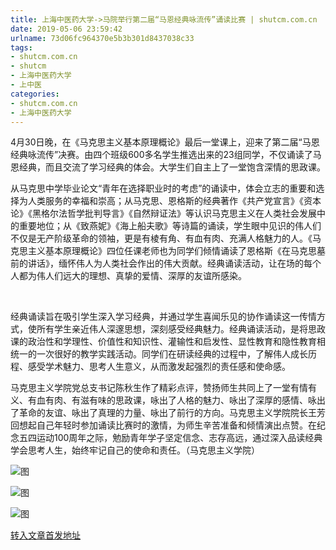 ```yaml
---
title: 上海中医药大学->马院举行第二届“马恩经典咏流传”诵读比赛 | shutcm.com.cn
date: 2019-05-06 23:59:42
urlname: 73d06fc964370e5b3b301d8437038c33
tags: 
- shutcm.com.cn
- shutcm
- 上海中医药大学
- 上中医
categories:
- shutcm.com.cn
- 上海中医药大学
---
```


4月30日晚，在《马克思主义基本原理概论》最后一堂课上，迎来了第二届“马恩经典咏流传”决赛。由四个班级600多名学生推选出来的23组同学，不仅诵读了马恩经典，而且交流了学习经典的体会。大学生们自主上了一堂饱含深情的思政课。

从马克思中学毕业论文“青年在选择职业时的考虑”的诵读中，体会立志的重要和选择为人类服务的幸福和崇高；从马克思、恩格斯的经典著作《共产党宣言》《资本论》《黑格尔法哲学批判导言》《自然辩证法》等认识马克思主义在人类社会发展中的重要地位；从《致燕妮》《海上船夫歌》等诗篇的诵读，学生眼中见识的伟人们不仅是无产阶级革命的领袖，更是有棱有角、有血有肉、充满人格魅力的人。《马克思主义基本原理概论》四位任课老师也为同学们倾情诵读了恩格斯《在马克思墓前的讲话》，缅怀伟人为人类社会作出的伟大贡献。经典诵读活动，让在场的每个人都为伟人们远大的理想、真挚的爱情、深厚的友谊所感染。

 

经典诵读旨在吸引学生深入学习经典，并通过学生喜闻乐见的协作诵读这一传情方式，使所有学生亲近伟人深邃思想，深刻感受经典魅力。经典诵读活动，是将思政课的政治性和学理性、价值性和知识性、灌输性和启发性、显性教育和隐性教育相统一的一次很好的教学实践活动。同学们在研读经典的过程中，了解伟人成长历程、感受学术魅力、思考人生意义，从而激发起强烈的责任感和使命感。

马克思主义学院党总支书记陈秋生作了精彩点评，赞扬师生共同上了一堂有情有义、有血有肉、有滋有味的思政课，咏出了人格的魅力、咏出了深厚的感情、咏出了革命的友谊、咏出了真理的力量、咏出了前行的方向。马克思主义学院院长王芳回想起自己年轻时参加诵读比赛时的激情，为师生辛苦准备和倾情演出点赞。在纪念五四运动100周年之际，勉励青年学子坚定信念、志存高远，通过深入品读经典学会思考人生，始终牢记自己的使命和责任。（马克思主义学院）

![图](https://www.shutcm.edu.cn/_upload/article/images/89/7d/f67cd4f5410b85305485bd38624d/c4f91922-17cf-47da-bcf2-b1fbded17463.png)

![图](https://www.shutcm.edu.cn/_upload/article/images/89/7d/f67cd4f5410b85305485bd38624d/2916681b-1037-4b1e-ba5d-132f76f46820.png)

![图](https://www.shutcm.edu.cn/_upload/article/images/89/7d/f67cd4f5410b85305485bd38624d/d636cda3-c58f-4cfe-88cb-50aa5baaa829.png)

[转入文章首发地址](https://www.shutcm.edu.cn/2019/0502/c221a103551/page.htm)